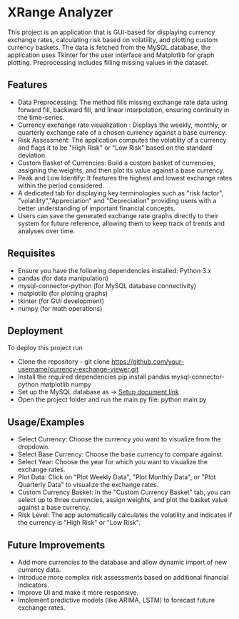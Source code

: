 # XRange Analyzer

This project is an application that is GUI-based for displaying currency exchange rates, calculating risk based on volatility, and plotting custom currency baskets. The data is fetched from the MySQL database, the application uses Tkinter for the user interface and Matplotlib for graph plotting. Preprocessing includes filling missing values in the dataset.

## Features

- Data Preprocessing: The method fills missing exchange rate data using forward fill, backward fill, and linear interpolation, ensuring continuity in the time-series.
- Currency exchange rate visualization : Displays the weekly, monthly, or quarterly exchange rate of a chosen currency against a base currency.
- Risk Assessment: The application computes the volatility of a currency and flags it to be "High Risk" or "Low Risk" based on the standard deviation.
- Custom Basket of Currencies: Build a custom basket of currencies, assigning the weights, and then plot its value against a base currency.
- Peak and Low Identify: It features the highest and lowest exchange rates within the period considered.
- A dedicated tab for displaying key terminologies such as "risk factor", "volatility","Appreciation" and "Depreciation" providing users with a better understanding of important financial concepts.
- Users can save the generated exchange rate graphs directly to their system for future reference, allowing them to keep track of trends and analyses over time.

## Requisites 
- Ensure you have the following dependencies installed:
Python 3.x
- pandas (for data manipulation)
- mysql-connector-python (for MySQL database connectivity)
- matplotlib (for plotting graphs)
- tkinter (for GUI development)
- numpy (for math operations)

## Deployment

To deploy this project run
- Clone the repository - 
git clone https://github.com/your-username/currency-exchange-viewer.git
- Install the required dependencies
pip install pandas mysql-connector-python matplotlib numpy
- Set up the MySQL database as ->
[Setup document link](https://docs.google.com/document/d/16WgipFAB8WUTriX2_8TnmiCFMasgfEgfPfu1kADcSRI/edit?usp=sharing)
- Open the project folder and run the main.py file:
python main.py

## Usage/Examples

- Select Currency: Choose the currency you want to visualize from the dropdown.
- Select Base Currency: Choose the base currency to compare against.
- Select Year: Choose the year for which you want to visualize the exchange rates.
- Plot Data: Click on "Plot Weekly Data", "Plot Monthly Data", or "Plot Quarterly Data" to visualize the exchange rates.
- Custom Currency Basket: In the "Custom Currency Basket" tab, you can select up to three currencies, assign weights, and plot the basket value against a base currency.
- Risk Level: The app automatically calculates the volatility and indicates if the currency is "High Risk" or "Low Risk".

## Future Improvements

- Add more currencies to the database and allow dynamic import of new currency data.
- Introduce more complex risk assessments based on additional financial indicators.
- Improve UI and make it more responsive.
- Implement predictive models (like ARIMA, LSTM) to forecast future exchange rates.
  
